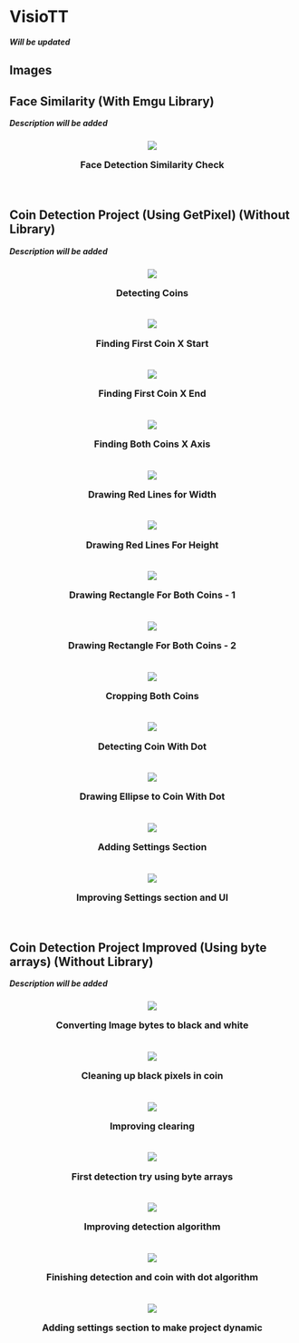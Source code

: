 # VisioTT

***Will be updated***

## Images


<h2> Face Similarity (With Emgu Library)</h2>

***Description will be added***

<h3 align=center>

<img src="images/FaceSimilarity/0-FaceDetectionSimilarity.png">

Face Detection Similarity Check

<br>

<h2> Coin Detection Project (Using GetPixel) (Without Library)</h2>

***Description will be added***

<h3 align=center>

<img src="images/CoinDotDetection/1-DetectingCoins.png">

Detecting Coins

<br>

<img src="images/CoinDotDetection/2-FindingFirstCoinXStart.png">

Finding First Coin X Start

<br>

<img src="images/CoinDotDetection/3-FindingFirstCoinXEnd.png">

Finding First Coin X End

<br>

<img src="images/CoinDotDetection/4-FindingBothCoinsXAxis.png">

Finding Both Coins X Axis

<br>

<img src="images/CoinDotDetection/5-DrawingRedLinesForCoinsWidth.png">

Drawing Red Lines for Width

<br>

<img src="images/CoinDotDetection/6-DrawingRedLinesForBothCoins.png">

Drawing Red Lines For Height

<br>

<img src="images/CoinDotDetection/7.1-DrawingRectangleForBothCoins.png">

Drawing Rectangle For Both Coins - 1

<br>

<img src="images/CoinDotDetection/7.2-DrawingRectangleForBothCoins.png">

Drawing Rectangle For Both Coins - 2

<br>

<img src="images/CoinDotDetection/8-CroppingBothCoins.png">

Cropping Both Coins

<br>

<img src="images/CoinDotDetection/9-DetectingCoinWithDot.png">

Detecting Coin With Dot

<br>

<img src="images/CoinDotDetection/10-DrawingEllipse.png">

Drawing Ellipse to Coin With Dot

<br>

<img src="images/CoinDotDetection/11-AddingSettingsSection.png">

Adding Settings Section

<br>

<img src="images/CoinDotDetection/12-AdvancedSettingsSection.png">

Improving Settings section and UI

<br>

<h2> Coin Detection Project Improved (Using byte arrays) (Without Library)</h2>

***Description will be added***

<h3 align=center>


<img src="images/CoinDotDetectionImproved/1-CoinsBlackAndWhite.png">

Converting Image bytes to black and white 

<br>

<img src="images/CoinDotDetectionImproved/2.1-CoinsClearedB&W.png">

Cleaning up black pixels in coin

<br>

<img src="images/CoinDotDetectionImproved/2.2-CoinsClearedB&W.png">

Improving clearing 

<br>

<img src="images/CoinDotDetectionImproved/3.1-DrawingLinesNotFixed-1.png">

First detection try using byte arrays

<br>

<img src="images/CoinDotDetectionImproved/3.2-DrawingLinesNotFixed-2.png">

Improving detection algorithm

<br>

<img src="images/CoinDotDetectionImproved/4-Finished.png">

Finishing detection and coin with dot algorithm

<br>

<img src="images/CoinDotDetectionImproved/5.2-FinishedWithSettings2.png">

Adding settings section to make project dynamic

</h3>